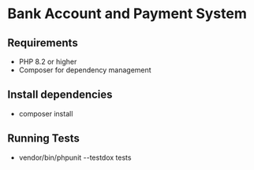 # Bank Account and Payment System

## Requirements

- PHP 8.2 or higher
- Composer for dependency management

## Install dependencies

- composer install

## Running Tests

- vendor/bin/phpunit --testdox tests
